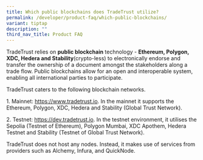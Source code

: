 ```yaml
---
title: Which public blockchains does TradeTrust utilize?
permalink: /developer/product-faq/which-public-blockchains/
variant: tiptap
description: ""
third_nav_title: Product FAQ
---
```

<p>TradeTrust relies on <strong>public blockchain</strong> technology - <strong>Ethereum, Polygon, XDC, Hedera and Stability</strong>(crypto-less)
to electronically endorse and transfer the ownership of a document amongst
the stakeholders along a trade flow. Public blockchains allow for an open
and interoperable system, enabling all international parties to participate.</p>
<p>TradeTrust caters to the following blockchain networks.</p>
<p>1. Mainnet: <a href="https://www.tradetrust.io" rel="noopener noreferrer nofollow" target="_blank">https://www.tradetrust.io</a>.
In the mainnet it supports the Ethereum, Polygon, XDC, Hedera and Stability
(Global Trust Network).</p>
<p>2. Testnet: <a href="https://dev.tradetrust.io" rel="noopener noreferrer nofollow" target="_blank">https://dev.tradetrust.io</a>.
In the testnet environment, it utilises the Sepolia (Testnet of Ethereum),
Polygon Mumbai, XDC Apothem, Hedera Testnet and Stability (Testnet of Global
Trust Network).</p>
<p>TradeTrust does not host any nodes. Instead, it makes use of services
from providers such as Alchemy, Infura, and QuickNode.</p>